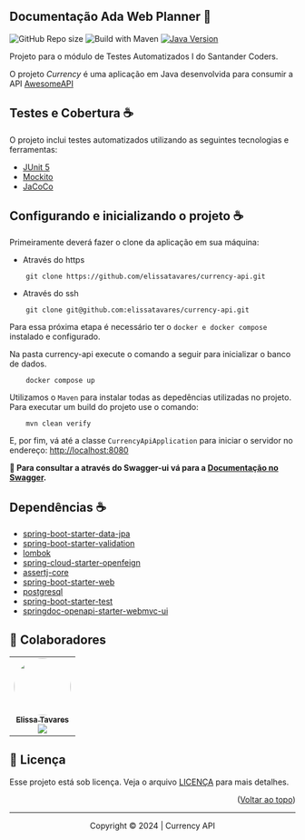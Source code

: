 

## Documentação Ada Web Planner 📕

![GitHub Repo size](https://img.shields.io/github/repo-size/elissatavares/currency-api)
![Build with Maven](https://img.shields.io/badge/Build%20with-Maven-brightblue)
[![Java Version](https://img.shields.io/badge/Java-17-red)](https://docs.oracle.com/javase/17/docs/api/)


Projeto para o módulo de Testes Automatizados I do Santander Coders.

O projeto *Currency* é uma aplicação em Java desenvolvida para consumir a API [AwesomeAPI](https://docs.awesomeapi.com.br/)

## Testes e Cobertura ☕

O projeto inclui testes automatizados utilizando as seguintes tecnologias e ferramentas:

<ul>
    <li>
        <a href="https://junit.org/junit5/">
            JUnit 5
        </a>
    </li>
    <li>
        <a href="https://site.mockito.org/">
            Mockito
        </a>
    </li>
    <li>
        <a href="https://www.jacoco.org/jacoco/trunk/doc/">
            JaCoCo
        </a>
    </li>

</ul>


## Configurando e inicializando o projeto ☕

Primeiramente deverá fazer o clone da aplicação em sua máquina:

* Através do https
```
    git clone https://github.com/elissatavares/currency-api.git
```

* Através do ssh
```
    git clone git@github.com:elissatavares/currency-api.git
```

Para essa próxima etapa é necessário ter o  `docker e docker compose` instalado e configurado.

Na pasta currency-api execute o comando a seguir para inicializar o banco de dados.

```
    docker compose up
```

Utilizamos o `Maven` para instalar todas as depedências utilizadas no projeto. Para executar um build do projeto use o comando:

```
    mvn clean verify
```

E, por fim, vá até a classe  `CurrencyApiApplication` para iniciar o servidor no endereço: [http://localhost:8080](http://localhost:8080)

**📕 Para consultar a através do Swagger-ui vá para a [Documentação no Swagger](http://localhost:8080/swagger-ui/index.html).**


## Dependências ☕

<ul>
    <li>
        <a href="https://mvnrepository.com/artifact/org.springframework.boot/spring-boot-starter-data-jpa">
            spring-boot-starter-data-jpa
        </a>
    </li>
    <li>
        <a href="https://mvnrepository.com/artifact/org.springframework.boot/spring-boot-starter-validation">
           spring-boot-starter-validation
        </a>
    </li>
    <li>
        <a href="https://mvnrepository.com/artifact/org.projectlombok/lombok">
            lombok
        </a>
    </li>
    <li>
        <a href="https://mvnrepository.com/artifact/org.springframework.cloud/spring-cloud-starter-openfeign">
            spring-cloud-starter-openfeign
        </a>
    </li>
    <li>
        <a href="https://mvnrepository.com/artifact/org.assertj/assertj-core">
            assertj-core
        </a>
    </li>
    <li>
        <a href="https://mvnrepository.com/artifact/org.springframework.boot/spring-boot-starter-web">
           spring-boot-starter-web
        </a>
    </li>
    <li>
        <a href="https://mvnrepository.com/artifact/org.postgresql/postgresql">
           postgresql
        </a>
    </li>
    <li>
        <a href="https://docs.spring.io/spring-security/reference/servlet/test/index.html">
           spring-boot-starter-test
        </a>
    </li>
           <li>
        <a href="https://mvnrepository.com/artifact/org.springdoc/springdoc-openapi-starter-webmvc-ui">
           springdoc-openapi-starter-webmvc-ui
        </a>
    </li>
        </a>
    </li>
</ul>


## 🤝 Colaboradores
<a name="contribua"></a>
<table align="center"><tr>
</td>
    <td align="center"><a href="https://github.com/elissatavares" target="_blank"><img style="border-radius: 50%;" src="https://avatars.githubusercontent.com/u/128258713?v=4" width="100px;" alt=""/>
    <br />
    <sub><b>Elissa Tavares</b></sub></a>

<br />
<a href="https://www.linkedin.com/in/elissatavares/" alt="LinkedIn">
  <img src="https://img.shields.io/badge/-Linkedin-0e76a8?style=flat-square&logo=Linkedin&logoColor=white&link=https://linkedin.com/in/elissatavares" /></a>
</td>
  </tr>
</table>


## 📝 Licença
Esse projeto está sob licença. Veja o arquivo [LICENÇA](https://github.com/elissatavares/ada-web-planner/blob/main/LICENSE.md) para mais detalhes.


<p align="right">(<a href="#readme-top">Voltar ao topo</a>)</p>
<hr>
<p align="center">Copyright © 2024 | Currency API </p>



